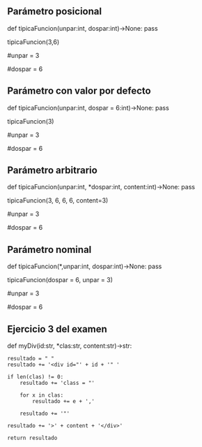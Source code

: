 ## Parámetro posicional
def tipicaFuncion(unpar:int, dospar:int)->None:
    pass

tipicaFuncion(3,6)

#unpar = 3

#dospar = 6


## Parámetro con valor por defecto
def tipicaFuncion(unpar:int, dospar = 6:int)->None:
    pass

tipicaFuncion(3)

#unpar = 3

#dospar = 6


## Parámetro arbitrario
def tipicaFuncion(unpar:int, *dospar:int, content:int)->None:
    pass

tipicaFuncion(3, 6, 6, 6, content=3)

#unpar = 3

#dospar = 6


## Parámetro nominal
def tipicaFuncion(*,unpar:int, dospar:int)->None:
    pass

tipicaFuncion(dospar = 6, unpar = 3)

#unpar = 3

#dospar = 6


## Ejercicio 3 del examen

def myDiv(id:str, *clas:str, content:str)->str:

    resultado = " "
    resultado += '<div id="' + id + '" '

    if len(clas) != 0:
        resultado += 'class = "'

        for x in clas:
            resultado += e + ','

        resultado += '"'
    
    resultado += '>' + content + '</div>'
    
    return resultado